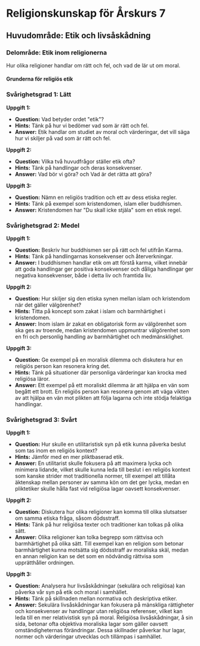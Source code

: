# Religionskunskap för Årskurs 7
## Huvudområde: Etik och livsåskådning

### Delområde: Etik inom religionerna
Hur olika religioner handlar om rätt och fel, och vad de lär ut om moral.

#### Grunderna för religiös etik

### Svårighetsgrad 1: Lätt

**Uppgift 1:**
* **Question:** Vad betyder ordet "etik"?
* **Hints:** Tänk på hur vi bedömer vad som är rätt och fel.
* **Answer:** Etik handlar om studiet av moral och värderingar, det vill säga hur vi skiljer på vad som är rätt och fel.

**Uppgift 2:**
* **Question:** Vilka två huvudfrågor ställer etik ofta? 
* **Hints:** Tänk på handlingar och deras konsekvenser.
* **Answer:** Vad bör vi göra? och Vad är det rätta att göra?

**Uppgift 3:**
* **Question:** Nämn en religiös tradition och ett av dess etiska regler.
* **Hints:** Tänk på exempel som kristendomen, islam eller buddhismen.
* **Answer:** Kristendomen har "Du skall icke stjäla" som en etisk regel.

### Svårighetsgrad 2: Medel

**Uppgift 1:**
* **Question:** Beskriv hur buddhismen ser på rätt och fel utifrån Karma.
* **Hints:** Tänk på handlingarnas konsekvenser och återverkningar.
* **Answer:** I buddhismen handlar etik om att förstå karma, vilket innebär att goda handlingar ger positiva konsekvenser och dåliga handlingar ger negativa konsekvenser, både i detta liv och framtida liv.

**Uppgift 2:**
* **Question:** Hur skiljer sig den etiska synen mellan islam och kristendom när det gäller välgörenhet?
* **Hints:** Titta på koncept som zakat i islam och barmhärtighet i kristendomen.
* **Answer:** Inom islam är zakat en obligatorisk form av välgörenhet som ska ges av troende, medan kristendomen uppmuntrar välgörenhet som en fri och personlig handling av barmhärtighet och medmänsklighet.

**Uppgift 3:**
* **Question:** Ge exempel på en moralisk dilemma och diskutera hur en religiös person kan resonera kring det.
* **Hints:** Tänk på situationer där personliga värderingar kan krocka med religiösa läror.
* **Answer:** Ett exempel på ett moraliskt dilemma är att hjälpa en vän som begått ett brott. En religiös person kan resonera genom att väga vikten av att hjälpa en vän mot plikten att följa lagarna och inte stödja felaktiga handlingar.

### Svårighetsgrad 3: Svårt

**Uppgift 1:**
* **Question:** Hur skulle en utilitaristisk syn på etik kunna påverka beslut som tas inom en religiös kontext?
* **Hints:** Jämför med en mer pliktbaserad etik.
* **Answer:** En utilitarist skulle fokusera på att maximera lycka och minimera lidande, vilket skulle kunna leda till beslut i en religiös kontext som kanske strider mot traditionella normer, till exempel att tillåta äktenskap mellan personer av samma kön om det ger lycka, medan en pliktetiker skulle hålla fast vid religiösa lagar oavsett konsekvenser.

**Uppgift 2:**
* **Question:** Diskutera hur olika religioner kan komma till olika slutsatser om samma etiska fråga, såsom dödsstraff.
* **Hints:** Tänk på hur religiösa texter och traditioner kan tolkas på olika sätt.
* **Answer:** Olika religioner kan tolka begrepp som rättvisa och barmhärtighet på olika sätt. Till exempel kan en religion som betonar barmhärtighet kunna motsätta sig dödsstraff av moraliska skäl, medan en annan religion kan se det som en nödvändig rättvisa som upprätthåller ordningen.

**Uppgift 3:**
* **Question:** Analysera hur livsåskådningar (sekulära och religiösa) kan påverka vår syn på etik och moral i samhället.
* **Hints:** Tänk på skillnaden mellan normativa och deskriptiva etiker.
* **Answer:** Sekulära livsåskådningar kan fokusera på mänskliga rättigheter och konsekvenser av handlingar utan religiösa referenser, vilket kan leda till en mer relativistisk syn på moral. Religiösa livsåskådningar, å sin sida, betonar ofta objektiva moraliska lagar som gäller oavsett omständigheternas förändringar. Dessa skillnader påverkar hur lagar, normer och värderingar utvecklas och tillämpas i samhället.